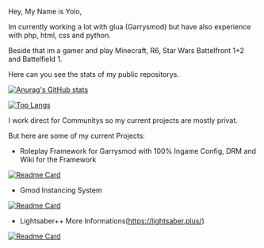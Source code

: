 Hey,
My Name is Yolo,

Im currently working a lot with glua (Garrysmod) but have also experience with php, html, css and python.

Beside that im a gamer and play Minecraft, R6, Star Wars Battelfront 1+2 and Battelfield 1.



Here can you see the stats of my public repositorys.

[![Anurag's GitHub stats](https://github-readme-stats.vercel.app/api?username=ibimsnicesyolo&count_private=true&show_icons=true&theme=dark)](https://github.com/anuraghazra/github-readme-stats)

[![Top Langs](https://github-readme-stats.vercel.app/api/top-langs/?username=ibimsnicesyolo&langs_count=8&layout=compact&theme=dark)](https://github.com/anuraghazra/github-readme-stats)



I work direct for Communitys so my current projects are mostly privat.

But here are some of my current Projects:

- Roleplay Framework for Garrysmod with 100% Ingame Config, DRM and Wiki for the Framework

[![Readme Card](https://github-readme-stats.vercel.app/api/pin/?username=ibimsnicesyolo&repo=gamemode_wiki)](https://github.com/IbimsnicesYolo/gamemode_wiki)

- Gmod Instancing System

[![Readme Card](https://github-readme-stats.vercel.app/api/pin/?username=ibimsnicesyolo&repo=gmod_instances)](https://github.com/anuraghazra/github-readme-stats)

- Lightsaber++  More Informations(https://lightsaber.plus/)

[![Readme Card](https://github-readme-stats.vercel.app/api/pin/?username=lightsaberplus&repo=lite&show_owner=true)](https://github.com/anuraghazra/github-readme-stats)
